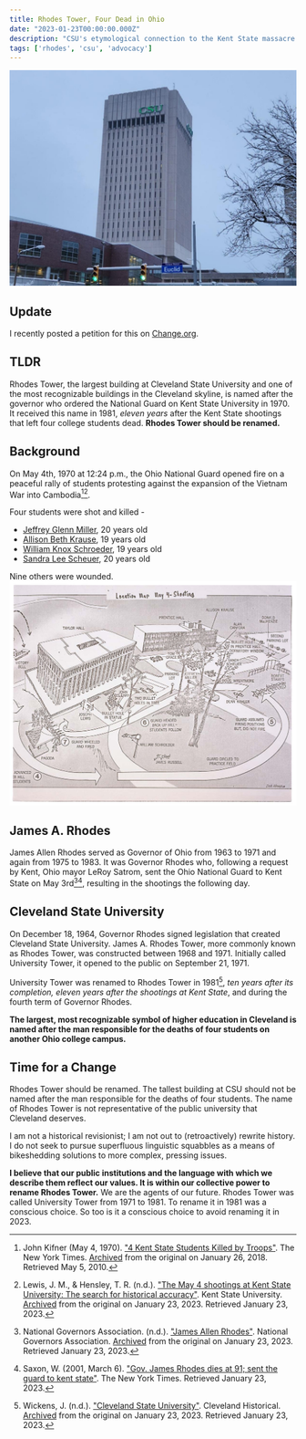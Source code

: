 ```yaml
---
title: Rhodes Tower, Four Dead in Ohio
date: "2023-01-23T00:00:00.000Z"
description: "CSU's etymological connection to the Kent State massacre."
tags: ['rhodes', 'csu', 'advocacy']
---
```

![Governor Rhodes Tower, Winter 2023](rhodes-tower.jpg)

## Update
I recently posted a petition for this on [Change.org](https://chng.it/R5Cs2sHnBN).

## TLDR

Rhodes Tower, the largest building at Cleveland State University and one of the most recognizable buildings in the Cleveland skyline,
is named after the governor who ordered the National Guard on Kent State University in 1970.
It received this name in 1981, *eleven years* after the Kent State shootings that left four college students dead.
**Rhodes Tower should be renamed.**

## Background

On May 4th, 1970 at 12:24 p.m., the Ohio National Guard opened fire on a peaceful rally of students protesting against the expansion of the Vietnam War into Cambodia[^1][^2].

Four students were shot and killed -
- [Jeffrey Glenn Miller](https://en.wikipedia.org/wiki/Jeffrey_Miller_(shooting_victim)), 20 years old
- [Allison Beth Krause](https://en.wikipedia.org/wiki/Allison_Krause), 19 years old
- [William Knox Schroeder](https://en.wikipedia.org/wiki/William_Knox_Schroeder), 19 years old
- [Sandra Lee Scheuer](https://en.wikipedia.org/wiki/Sandra_Lee_Scheuer), 20 years old

Nine others were wounded.
![Map of the Kent State shootings](kent-state-map.jpg "Map of the Kent State shootings")

## James A. Rhodes

James Allen Rhodes served as Governor of Ohio from 1963 to 1971 and again from 1975 to 1983. It was Governor Rhodes who, following a request by Kent, Ohio mayor LeRoy Satrom, sent the Ohio National Guard to Kent State on May 3rd[^3][^4], resulting in the shootings the following day.

## Cleveland State University

On December 18, 1964, Governor Rhodes signed legislation that created Cleveland State University. James A. Rhodes Tower, more commonly known as Rhodes Tower, was constructed between 1968 and 1971. Initially called University Tower, it opened to the public on September 21, 1971.

University Tower was renamed to Rhodes Tower in 1981[^5], *ten years after its completion, eleven years after the shootings at Kent State*, and during the fourth term of Governor Rhodes.

**The largest, most recognizable symbol of higher education in Cleveland is named after the man responsible for the deaths of four students on another Ohio college campus.**

## Time for a Change

Rhodes Tower should be renamed. The tallest building at CSU should not be named after the man responsible for the deaths of four students. The name of Rhodes Tower is not representative of the public university that Cleveland deserves.

I am not a historical revisionist; I am not out to (retroactively) rewrite history. I do not seek to pursue superfluous linguistic squabbles as a means of bikeshedding solutions to more complex, pressing issues.

**I believe that our public institutions and the language with which we describe them reflect our values. It is within our collective power to rename Rhodes Tower.** We are the agents of our future. Rhodes Tower was called University Tower from 1971 to 1981. To rename it in 1981 was a conscious choice. So too is it a conscious choice to avoid renaming it in 2023.

[^1]: John Kifner (May 4, 1970). ["4 Kent State Students Killed by Troops"](https://www.nytimes.com/learning/general/onthisday/big/0504.html). The New York Times. [Archived](https://web.archive.org/web/20180126102558/http://www.nytimes.com/learning/general/onthisday/big/0504.html) from the original on January 26, 2018. Retrieved May 5, 2010. 
[^2]: Lewis, J. M., &amp; Hensley, T. R. (n.d.). ["The May 4 shootings at Kent State University: The search for historical accuracy"](https://www.kent.edu/may-4-historical-accuracy). Kent State University. [Archived](https://web.archive.org/web/20230123152839/https://www.kent.edu/may-4-historical-accuracy) from the original on January 23, 2023. Retrieved January 23, 2023. 
[^3]: National Governors Association. (n.d.). ["James Allen Rhodes"](https://www.nga.org/governor/james-allen-rhodes/). National Governors Association. [Archived](https://web.archive.org/web/20230123152705/https://www.nga.org/governor/james-allen-rhodes/) from the original on January 23, 2023. Retrieved January 23, 2023.
[^4]: Saxon, W. (2001, March 6). ["Gov. James Rhodes dies at 91; sent the guard to kent state"](https://www.nytimes.com/2001/03/06/us/gov-james-rhodes-dies-at-91-sent-the-guard-to-kent-state.html). The New York Times. Retrieved January 23, 2023.
[^5]: Wickens, J. (n.d.). ["Cleveland State University"](https://clevelandhistorical.org/items/show/77). Cleveland Historical. [Archived](https://web.archive.org/web/20230123152503/https://clevelandhistorical.org/items/show/77) from the original on January 23, 2023. Retrieved January 23, 2023.


